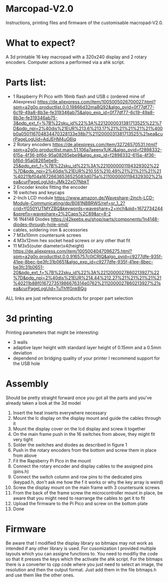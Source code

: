 # Marcopad-V2.0
Instructions, printing files and firmware of the customisable macropad-V2.0.

# What to expect?
A 3d printable 16 key macropad with a 320x240 display and 2 rotary encoders.
Computer actions a performed via a ahk script.

# Parts list:
* 1 Raspberry Pi Pico with 16mb flash and USB c (ordered mine of Aliexpress)
    https://de.aliexpress.com/item/1005005026700027.html?spm=a2g0o.productlist.0.0.19866d32maBQ92&algo_pvid=0f77df77-6c19-49a8-8b3e-fe319346ab75&algo_exp_id=0f77df77-6c19-49a8-8b3e-fe319346ab75-3&pdp_ext_f=%7B%22sku_id%22%3A%2212000031381713525%22%7D&pdp_npi=2%40dis%21EUR%213.6%213.17%21%21%21%21%21%400b0a050116704834470328133e38b7%2112000031381713525%21sea&curPageLogUid=AdJEHM4uG6lq
* 2 Rotary encoders 
    https://de.aliexpress.com/item/32726570531.html?spm=a2g0o.productlist.main.51.106a7aeenx1UKJ&algo_pvid=f2898332-615a-4f36-bf6d-95a08265ebe9&algo_exp_id=f2898332-615a-4f36-bf6d-95a08265ebe9-25&pdp_ext_f=%7B%22sku_id%22%3A%2210000001194329302%22%7D&pdp_npi=2%40dis%21EUR%210.55%210.49%21%21%21%21%21%40211bf04a16726636536525083d075a%2110000001194329302%21sea&curPageLogUid=JMk22xO7NbkT
* 2 Encoder knobs fitting the encoder
* 16 switches and keycaps
* 2-Inch LCD module 
    https://www.amazon.de/Waveshare-2inch-LCD-Module-Communicating/dp/B081NBBRWS/ref=sr_1_2?crid=YG50YUTMYZBQ&keywords=waveshare+2+inch&qid=1672734244&sprefix=waveshare+2%2Caps%2C89&sr=8-2
* 16 1N4148 Diodes
    https://42keebs.eu/shop/parts/components/1n4148-diodes-through-hole-smd/
* cables, soldering iron & accessories
* 7 M3x10mm countersunk screws
* 4 M3x12mm hex socket head screws or any other that fit
* 11 M3x5(outer diameter)x4(height)
    https://de.aliexpress.com/item/1005004047096275.html?spm=a2g0o.productlist.0.0.9165757c0jCRIQ&algo_pvid=c9277dfe-935f-41ee-8bec-be3fc31b0651&algo_exp_id=c9277dfe-935f-41ee-8bec-be3fc31b0651-20&pdp_ext_f=%7B%22sku_id%22%3A%2212000027860213927%22%7D&pdp_npi=2%40dis%21EUR%214.44%212.27%21%21%21%21%21%40211b88f016727351986676314e0762%2112000027860213927%21sea&curPageLogUid=TuTh1fGnkBQg

ALL links are just reference products for proper part selection

# 3d printing 
Printing parameters that might be interesting:
* 3 walls
* adaptive layer height with standard layer height of 0.15mm and a 0.5mm deviation
* dependend on bridging quality of your printer I recommend support for the USB hole

# Assembly 
Should be pretty straight forward once you got all the parts and you've already taken a look at the 3d model
1. Insert the heat inserts everywhere necessary 
2. Mount the lc display on the display mount and guide the cables through it
3. Mount the display cover on the lcd display and screw it together
4. On the main frame push in the 16 switches from above, they might fit very tight
5. Solder the switches and diodes as described in figure 1
6. Push in the rotary encoders from the bottom and screw them in place from above
7. Fit the Rapsberry Pi Pico in the mount 
8. Connect the rotary encoder and display cables to the assigned pins (pins.h)
9. Connect the switch column and row pins to the dedicated pins  (keypad.h, don't ask me how the f it works or why the key array is weird)
10. Screw the display mount on the main frame with 3 countersunk screws
11. From the back of the frame screw the microcontroller mount in place, be aware that you might need to rearrange the cables to get it to fit
12. Upload the firmware to the Pi Pico and screw on the bottom plate
13. Done

# Firmware
Be aware that I modified the display library so bitmaps may not work as intended if any other library is used.
For cusomization I provided multiple layouts which you can assigne functions to. You need to modifiy the code so that it presses the keys which the activate the ahk script.
For the bitmaps there is a converter to cpp code where you just need to select an image, the resolution and then the output format. Just add them in the file bitmaps.h and use them like the other ones.